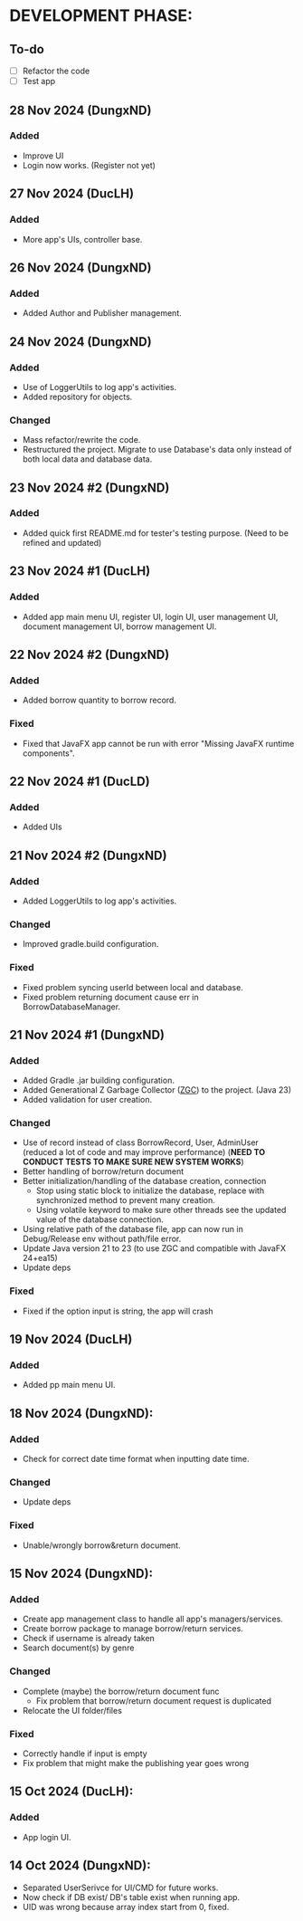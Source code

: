 # DEVELOPMENT PHASE:

## To-do
- [ ] Refactor the code
- [ ] Test app

## 28 Nov 2024 (DungxND)

### Added

- Improve UI
- Login now works. (Register not yet)

## 27 Nov 2024 (DucLH)

### Added

- More app's UIs, controller base.

## 26 Nov 2024 (DungxND)

### Added

- Added Author and Publisher management.

## 24 Nov 2024 (DungxND)

### Added

- Use of LoggerUtils to log app's activities.
- Added repository for objects.

### Changed

- Mass refactor/rewrite the code.
- Restructured the project. Migrate to use Database's data only instead of both local data and database data.

## 23 Nov 2024 #2 (DungxND)

### Added

- Added quick first README.md for tester's testing purpose. (Need to be refined and updated)

## 23 Nov 2024 #1 (DucLH)

### Added

- Added app main menu UI, register UI, login UI, user management UI, document management UI, borrow management UI.

## 22 Nov 2024 #2 (DungxND)

### Added

- Added borrow quantity to borrow record.

### Fixed

- Fixed that JavaFX app cannot be run with error "Missing JavaFX runtime components".

## 22 Nov 2024 #1 (DucLD)

### Added

- Added UIs 

## 21 Nov 2024 #2 (DungxND)

### Added

- Added LoggerUtils to log app's activities.

### Changed

- Improved gradle.build configuration.

### Fixed

- Fixed problem syncing userId between local and database.
- Fixed problem returning document cause err in BorrowDatabaseManager.

## 21 Nov 2024 #1 (DungxND)

### Added

- Added Gradle .jar building configuration.
- Added Generational Z Garbage Collector ([ZGC](https://docs.oracle.com/en/java/javase/23/gctuning/z-garbage-collector.html)) to the project. (Java 23)
- Added validation for user creation.

### Changed

- Use of record instead of class BorrowRecord, User, AdminUser (reduced a lot of code and may improve performance) (**NEED TO CONDUCT TESTS TO MAKE SURE NEW SYSTEM WORKS**)
- Better handling of borrow/return document
- Better initialization/handling of the database creation, connection
  - Stop using static block to initialize the database, replace with synchronized method to prevent many creation.
  - Using volatile keyword to make sure other threads see the updated value of the database connection.
- Using relative path of the database file, app can now run in Debug/Release env without path/file error.
- Update Java version 21 to 23 (to use ZGC and compatible with JavaFX 24+ea15)
- Update deps

### Fixed

- Fixed if the option input is string, the app will crash

## 19 Nov 2024 (DucLH)

### Added

- Added pp main menu UI.

## 18 Nov 2024 (DungxND):

### Added

- Check for correct date time format when inputting date time.

### Changed

- Update deps

### Fixed

- Unable/wrongly borrow&return document.
 

## 15 Nov 2024 (DungxND):

### Added

- Create app management class to handle all app's managers/services.
- Create borrow package to manage borrow/return services.
- Check if username is already taken
- Search document(s) by genre

### Changed

- Complete (maybe) the borrow/return document func
    - Fix problem that borrow/return document request is duplicated
- Relocate the UI folder/files

### Fixed

- Correctly handle if input is empty
- Fix problem that might make the publishing year goes wrong

## 15 Oct 2024 (DucLH):

### Added

- App login UI.

## 14 Oct 2024 (DungxND):


- Separated UserSerivce for UI/CMD for future works.
- Now check if DB exist/ DB's table exist when running app.
- UID was wrong because array index start from 0, fixed.